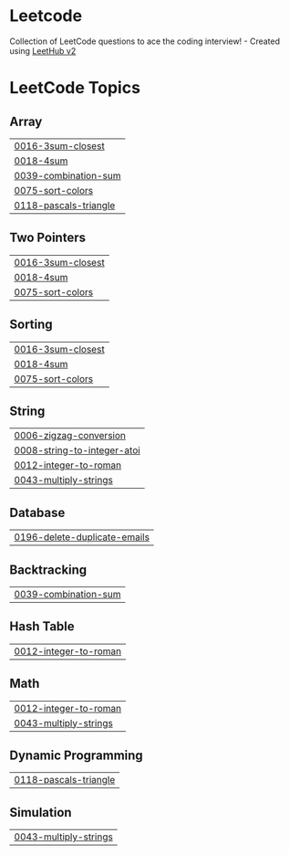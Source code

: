 # Leetcode
Collection of LeetCode questions to ace the coding interview! - Created using [LeetHub v2](https://github.com/arunbhardwaj/LeetHub-2.0)

<!---LeetCode Topics Start-->
# LeetCode Topics
## Array
|  |
| ------- |
| [0016-3sum-closest](https://github.com/NIrajan-15/Leetcode/tree/master/0016-3sum-closest) |
| [0018-4sum](https://github.com/NIrajan-15/Leetcode/tree/master/0018-4sum) |
| [0039-combination-sum](https://github.com/NIrajan-15/Leetcode/tree/master/0039-combination-sum) |
| [0075-sort-colors](https://github.com/NIrajan-15/Leetcode/tree/master/0075-sort-colors) |
| [0118-pascals-triangle](https://github.com/NIrajan-15/Leetcode/tree/master/0118-pascals-triangle) |
## Two Pointers
|  |
| ------- |
| [0016-3sum-closest](https://github.com/NIrajan-15/Leetcode/tree/master/0016-3sum-closest) |
| [0018-4sum](https://github.com/NIrajan-15/Leetcode/tree/master/0018-4sum) |
| [0075-sort-colors](https://github.com/NIrajan-15/Leetcode/tree/master/0075-sort-colors) |
## Sorting
|  |
| ------- |
| [0016-3sum-closest](https://github.com/NIrajan-15/Leetcode/tree/master/0016-3sum-closest) |
| [0018-4sum](https://github.com/NIrajan-15/Leetcode/tree/master/0018-4sum) |
| [0075-sort-colors](https://github.com/NIrajan-15/Leetcode/tree/master/0075-sort-colors) |
## String
|  |
| ------- |
| [0006-zigzag-conversion](https://github.com/NIrajan-15/Leetcode/tree/master/0006-zigzag-conversion) |
| [0008-string-to-integer-atoi](https://github.com/NIrajan-15/Leetcode/tree/master/0008-string-to-integer-atoi) |
| [0012-integer-to-roman](https://github.com/NIrajan-15/Leetcode/tree/master/0012-integer-to-roman) |
| [0043-multiply-strings](https://github.com/NIrajan-15/Leetcode/tree/master/0043-multiply-strings) |
## Database
|  |
| ------- |
| [0196-delete-duplicate-emails](https://github.com/NIrajan-15/Leetcode/tree/master/0196-delete-duplicate-emails) |
## Backtracking
|  |
| ------- |
| [0039-combination-sum](https://github.com/NIrajan-15/Leetcode/tree/master/0039-combination-sum) |
## Hash Table
|  |
| ------- |
| [0012-integer-to-roman](https://github.com/NIrajan-15/Leetcode/tree/master/0012-integer-to-roman) |
## Math
|  |
| ------- |
| [0012-integer-to-roman](https://github.com/NIrajan-15/Leetcode/tree/master/0012-integer-to-roman) |
| [0043-multiply-strings](https://github.com/NIrajan-15/Leetcode/tree/master/0043-multiply-strings) |
## Dynamic Programming
|  |
| ------- |
| [0118-pascals-triangle](https://github.com/NIrajan-15/Leetcode/tree/master/0118-pascals-triangle) |
## Simulation
|  |
| ------- |
| [0043-multiply-strings](https://github.com/NIrajan-15/Leetcode/tree/master/0043-multiply-strings) |
<!---LeetCode Topics End-->